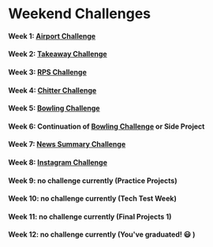 # Weekend Challenges

#### Week 1: [Airport Challenge][1]

#### Week 2: [Takeaway Challenge][2]

#### Week 3: [RPS Challenge][3]

#### Week 4: [Chitter Challenge][4]

#### Week 5: [Bowling Challenge][5]

#### Week 6: Continuation of [Bowling Challenge][5] or Side Project

#### Week 7: [News Summary Challenge][6]

#### Week 8: [Instagram Challenge][7]

#### Week 9: no challenge currently (Practice Projects)

#### Week 10: no challenge currently (Tech Test Week)

#### Week 11: no challenge currently (Final Projects 1)

#### Week 12: no challenge currently (You've graduated! :smiley: )


[1]: https://github.com/makersacademy/airport_challenge
[2]: https://github.com/makersacademy/takeaway-challenge
[3]: https://github.com/makersacademy/rps-challenge
[4]: https://github.com/makersacademy/chitter-challenge
[5]: https://github.com/makersacademy/bowling-challenge
[6]: https://github.com/makersacademy/news-summary-challenge
[7]: https://github.com/makersacademy/instagram-challenge
